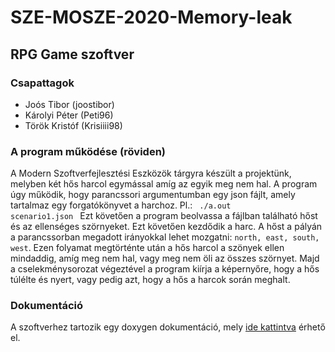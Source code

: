 # SZE-MOSZE-2020-Memory-leak

## RPG Game szoftver

### Csapattagok
* Joós Tibor (joostibor)
* Károlyi Péter (Peti96)
* Török Kristóf (Krisiiii98)

### A program működése (röviden)
A Modern Szoftverfejlesztési Eszközök tárgyra készült a projektünk, melyben két hős harcol egymással amíg az egyik meg nem hal. A program úgy működik, hogy parancssori argumentumban egy json fájlt, amely tartalmaz egy forgatókönyvet a harchoz. Pl.: <code> ./a.out scenario1.json </code> Ezt követően a program beolvassa a fájlban található hőst és az ellenséges szörnyeket. Ezt követően kezdődik a harc. A hőst a pályán a parancssorban megadott irányokkal lehet mozgatni: <code>north, east, south, west</code>. Ezen folyamat megtörténte után a hős harcol a szönyek ellen mindaddig, amíg meg nem hal, vagy meg nem öli az összes szörnyet. Majd a cselekménysorozat végeztével a program kiírja a képernyőre, hogy a hős túlélte és nyert, vagy pedig azt, hogy a hős a harcok során meghalt.

### Dokumentáció
A szoftverhez tartozik egy doxygen dokumentáció, mely [ide kattintva](https://teaching-projects.github.io/SZE-MOSZE-2020-Memory-leak/) érhető el.

